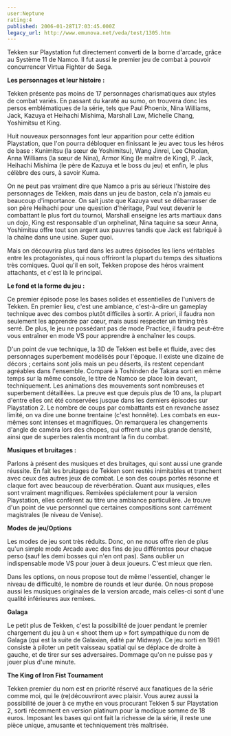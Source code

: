 ```yaml
---
user:Neptune
rating:4
published: 2006-01-28T17:03:45.000Z
legacy_url: http://www.emunova.net/veda/test/1305.htm
---
```

Tekken sur Playstation fut directement converti de la borne d'arcade, grâce au Système 11 de Namco. Il fut aussi le premier jeu de combat à pouvoir concurrencer Virtua Fighter de Sega.  

  

  

**Les personnages et leur histoire :**  

  

Tekken présente pas moins de 17 personnages charismatiques aux styles de combat variés. En passant du karaté au sumo, on trouvera donc les persos emblématiques de la série, tels que Paul Phoenix, Nina Williams, Jack, Kazuya et Heihachi Mishima, Marshall Law, Michelle Chang, Yoshimitsu et King.  

Huit nouveaux personnages font leur apparition pour cette édition Playstation, que l'on pourra débloquer en finissant le jeu avec tous les héros de base : Kunimitsu (la sœur de Yoshimitsu), Wang Jinrei, Lee Chaolan, Anna Williams (la sœur de Nina), Armor King (le maître de King), P. Jack, Heihachi Mishima (le père de Kazuya et le boss du jeu) et enfin, le plus célèbre des ours, à savoir Kuma.  

On ne peut pas vraiment dire que Namco a pris au sérieux l'histoire des personnages de Tekken, mais dans un jeu de baston, cela n'a jamais eu beaucoup d'importance. On sait juste que Kazuya veut se débarrasser de son père Heihachi pour une question d'héritage, Paul veut devenir le combattant le plus fort du tournoi, Marshall enseigne les arts martiaux dans un dojo, King est responsable d'un orphelinat, Nina taquine sa sœur Anna, Yoshimitsu offre tout son argent aux pauvres tandis que Jack est fabriqué à la chaîne dans une usine. Super quoi.  

Mais on découvrira plus tard dans les autres épisodes les liens véritables entre les protagonistes, qui nous offriront la plupart du temps des situations très comiques. Quoi qu'il en soit, Tekken propose des héros vraiment attachants, et c'est là le principal.  

  

  

**Le fond et la forme du jeu :**  

  

Ce premier épisode pose les bases solides et essentielles de l'univers de Tekken. En premier lieu, c'est une ambiance, c'est-à-dire un gameplay technique avec des combos plutôt difficiles à sortir. A priori, il faudra non seulement les apprendre par cœur, mais aussi respecter un timing très serré. De plus, le jeu ne possédant pas de mode Practice, il faudra peut-être vous entraîner en mode VS pour apprendre à enchaîner les coups.  

  

D'un point de vue technique, la 3D de Tekken est belle et fluide, avec des personnages superbement modélisés pour l'époque. Il existe une dizaine de décors ; certains sont jolis mais un peu déserts, ils restent cependant agréables dans l'ensemble. Comparé à Toshinden de Takara sorti en même temps sur la même console, le titre de Namco se place loin devant, techniquement. Les animations des mouvements sont nombreuses et superbement détaillées. La preuve est que depuis plus de 10 ans, la plupart d'entre elles ont été conservées jusque dans les derniers épisodes sur Playstation 2\. Le nombre de coups par combattants est en revanche assez limité, on va dire une bonne trentaine (c'est honnête). Les combats en eux-mêmes sont intenses et magnifiques. On remarquera les changements d'angle de caméra lors des chopes, qui offrent une plus grande densité, ainsi que de superbes ralentis montrant la fin du combat.  

  

  

**Musiques et bruitages :**  

  

Parlons à présent des musiques et des bruitages, qui sont aussi une grande réussite. En fait les bruitages de Tekken sont restés inimitables et tranchent avec ceux des autres jeux de combat. Le son des coups portés résonne et claque fort avec beaucoup de réverbération. Quant aux musiques, elles sont vraiment magnifiques. Remixées spécialement pour la version Playstation, elles confèrent au titre une ambiance particulière. Je trouve d'un point de vue personnel que certaines compositions sont carrément magistrales (le niveau de Venise).  

  

  

**Modes de jeu/Options**  

  

Les modes de jeu sont très réduits. Donc, on ne nous offre rien de plus qu'un simple mode Arcade avec des fins de jeu différentes pour chaque perso (sauf les demi bosses qui n'en ont pas). Sans oublier un indispensable mode VS pour jouer à deux joueurs. C'est mieux que rien.  

Dans les options, on nous propose tout de même l'essentiel, changer le niveau de difficulté, le nombre de rounds et leur durée. On nous propose aussi les musiques originales de la version arcade, mais celles-ci sont d'une qualité inférieures aux remixes.  

  

  

**Galaga**  

  

Le petit plus de Tekken, c'est la possibilité de jouer pendant le premier chargement du jeu à un « shoot them up » fort sympathique du nom de Galaga (qui est la suite de Galaxian, édité par Midway). Ce jeu sorti en 1981 consiste à piloter un petit vaisseau spatial qui se déplace de droite à gauche, et de tirer sur ses adversaires. Dommage qu'on ne puisse pas y jouer plus d'une minute.  

  

  

**The King of Iron Fist Tournament**  

  

Tekken premier du nom est en priorité réservé aux fanatiques de la série comme moi, qui le (re)découvriront avec plaisir. Vous aurez aussi la possibilité de jouer à ce mythe en vous procurant Tekken 5 sur Playstation 2, sorti récemment en version platinum pour la modique somme de 18 euros. Imposant les bases qui ont fait la richesse de la série, il reste une pièce unique, amusante et techniquement très maîtrisée.